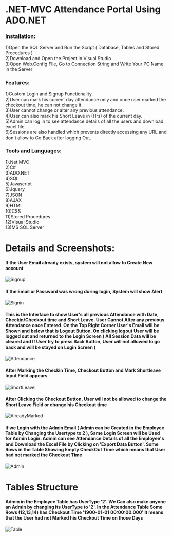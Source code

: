 # .NET-MVC Attendance Portal Using ADO.NET

### Installation:  
1)Open the SQL Server and Run the Script ( Database, Tables and Stored Procedures )  
2)Download and Open the Project in Visual Studio  
3)Open Web.Config FIle, Go to Connection String and Write Your PC Name in the Server  


### Features:
1)Custom Login and Signup Functionality.  
2)User can mark his current day attendance only and once user marked the checkout time, he can not change it.  
3)User cannot change or alter any previous attendance.  
4)User can also mark his Short Leave in (Hrs) of the current day.  
5)Admin can log in to see attendance details of all the users and download excel file.  
6)Sessions are also handled which prevents directly accessing any URL and don't allow to Go Back after logging Out.  

### Tools and Languages:
1).Net MVC  
2)C#  
3)ADO.NET  
4)SQL  
5)Javascript  
6)Jquery  
7)JSON  
8)AJAX  
9)HTML  
10)CSS  
11)Stored Procedures  
12)Visual Studio  
13)MS SQL Server  

# Details and Screenshots:  

#### If the User Email already exists, system will not allow to Create New account  
![Signup](https://user-images.githubusercontent.com/66524984/205482510-b9ffdba0-ed5c-40ba-9e73-cd3d67049d2d.PNG)

#### If the Email or Password was wrong during login, System will show Alert  
![Signin](https://user-images.githubusercontent.com/66524984/205482520-cfecb46f-f29a-475d-823d-2e00dd0b85d6.PNG)

#### This is the Interface to show User's all previous Attendance with Date, Checkin/Checkout time and Short Leave. User Cannot Alter any previous Attendance once Entered. On the Top Right Corner User's Email will be Shown and  below that is Logout Button. On clicking logout User will be logged out and returned to the Login Screen ( All Session Data will be cleared and If User try to press Back Button, User will not allowed to go back and will be stayed on Login Screen )  
![Attendance](https://user-images.githubusercontent.com/66524984/205482524-c781077e-5c8a-48e9-b6e4-307af314c75b.PNG)

#### After Marking the Checkin Time, Checkout Button and Mark Shortleave Input Field appears  
![ShortLeave](https://user-images.githubusercontent.com/66524984/205482525-a82c024e-b8c1-4e68-ab19-e1b6b5992937.PNG)

#### After Clicking the Checkout Button, User will not be allowed to change the Short Leave Field or change his Checkout time  
![AlreadyMarked](https://user-images.githubusercontent.com/66524984/205482527-b4a559f9-9f68-4596-ab0b-f54df4c2f217.PNG)

#### If we Login with the Admin Email ( Admin can be Created in the Employee Table by Changing the Usertype to 2 ), Same Login Screen will be Used for Admin Login. Admin can see Attendance Details of all the Employee's and Download the Excel File by Clicking on 'Export Data Button'. Some Rows in the Table Showing Empty CheckOut Time which means that User had not marked the Checkout Time  
![Admin](https://user-images.githubusercontent.com/66524984/205482530-962362e4-3e17-434b-9461-b4af6c50f795.PNG)

 # Tables Structure

#### Admin in the Employee Table has UserType '2'. We Can also make anyone an Admin by changing its UserType to '2'. In the Attendance Table Some Rows (12,13,14) has Checkout Time '1900-01-01 00:00:00.000' It means that the User had not Marked his Checkout Time on those Days  
![Table](https://user-images.githubusercontent.com/66524984/205484905-82a20ff8-4528-4675-b5ca-f24c1a8eb045.PNG)



